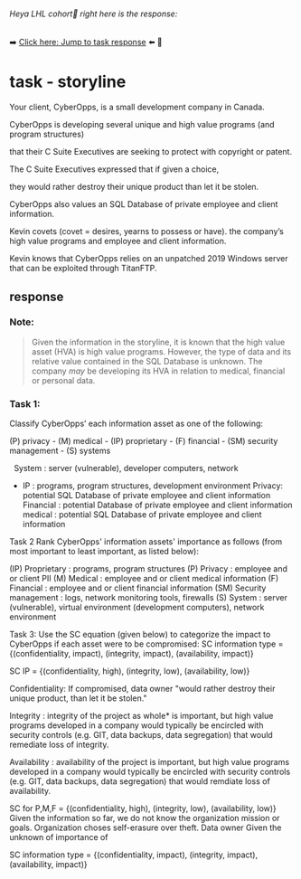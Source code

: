 <!-- Hey fancy seeing you here -->
###### Heya LHL cohort👋 right here is the response:
➡️ [Click here: Jump to task response](#response) ⬅️
🐜
# task - storyline

Your client, CyberOpps, is a small development company in Canada.

CyberOpps is developing several unique and high value programs (and program structures)

that their C Suite Executives are seeking to protect with copyright or patent.

The C Suite Executives expressed that if given a choice,

they would rather destroy their unique product
than let it be stolen.

CyberOpps also values an SQL Database of private employee and client information.

Kevin covets (covet = desires, yearns to possess or have). the company’s
high value programs and employee and client information.

Kevin knows that CyberOpps relies on
an unpatched 2019 Windows server
that can be exploited through TitanFTP.

## response

### Note:

> Given the information in the storyline, it is known that the high value asset (HVA) is high value programs.
> However, the type of data and its relative value contained in the SQL Database is unknown.
> The company *may* be developing its HVA in relation to medical, financial or personal data.


### Task 1:

Classify CyberOpps’ each information asset as one of the following:

(P) privacy - (M) medical - (IP) proprietary - (F) financial - (SM) security management - (S) systems

&nbsp; System : server (vulnerable), developer computers, network
- IP : programs, program structures, development environment
Privacy: potential SQL Database of private employee and client information
Financial : potential Database of private employee and client information
medical : potential SQL Database of private employee and client information

Task 2 Rank CyberOpps' information assets' importance as follows (from most important to least important, as listed below):

(IP) Proprietary : programs, program structures
(P)  Privacy : employee and or client PII 
(M)  Medical : employee and or client medical information
(F)  Financial : employee and or client financial information
(SM) Security management : logs, network monitoring tools, firewalls
(S)  System : server (vulnerable), virtual environment (development computers), network environment


Task 3: Use the SC equation (given below) to categorize the impact to CyberOpps if each asset were to be compromised:
SC information type = {(confidentiality, impact), (integrity, impact), (availability, impact)}

SC IP = {(confidentiality, high), (integrity, low), (availability, low)}

Confidentiality: If compromised, data owner "would rather destroy their unique product, than let it be stolen."

Integrity : integrity of the project as whole* is important, but high value programs developed in a company would typically be encircled with security controls (e.g. GIT, data backups, data segregation) that would remediate loss of integrity. 

Availability : availability of the project is important, but high value programs developed in a company would typically be encircled with security controls (e.g. GIT, data backups, data segregation) that would remdiate loss of availability.


SC for P,M,F = {(confidentiality, high), (integrity, low), (availability, low)}
Given the information so far, we do not know the organization mission or goals. Organization choses self-erasure over theft.
Data owner 
Given the unknown of importance of 







SC information type = {(confidentiality, impact), (integrity, impact), (availability, impact)}

